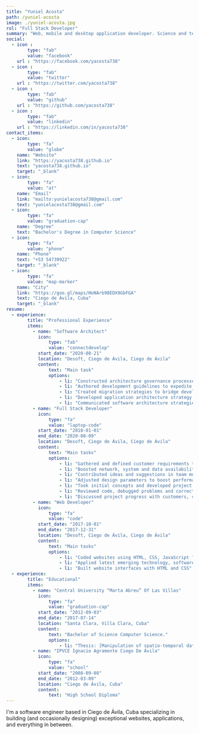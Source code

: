 ```yaml
---
title: "Yuniel Acosta"
path: /yuniel-acosta
image: ./yuniel-acosta.jpg
rol: "Full Stack Developer"
summary: "Web, mobile and desktop application developer. Science and technology enthusiast. More than [-YEAR-{2017}] years of experience in the software industry."
social:
  - icon : 
        type: "fab" 
        value: "facebook" 
    url : "https://facebook.com/yacosta738"
  - icon : 
        type: "fab" 
        value: "twitter" 
    url : "https://twitter.com/yacosta738"
  - icon : 
        type: "fab" 
        value: "github" 
    url : "https://github.com/yacosta738"
  - icon : 
        type: "fab"
        value: "linkedin"
    url : "https://linkedin.com/in/yacosta738"
contact_items:
  - icon: 
        type: "fa"
        value: "globe"
    name: "Website"
    link: "https://yacosta738.github.io"
    text: "yacosta738.github.io"
    target: "_blank"
  - icon: 
        type: "fa"
        value: "at"
    name: "Email"
    link: "mailto:yunielacosta738@gmail.com"
    text: "yunielacosta738@gmail.com"
  - icon: 
        type: "fa"
        value: "graduation-cap"
    name: "Degree"
    text: "Bachelor's Degree in Computer Science"
  - icon: 
        type: "fa"
        value: "phone"
    name: "Phone"
    text: "+53 54739922"
    target: "_blank"
  - icon: 
        type: "fa"
        value: "map-marker"
    name: "City"
    link: "https://goo.gl/maps/HoNArb98EDX9GbFGA"
    text: "Ciego de Ávila, Cuba"
    target: "_blank"
resume:
  - experience:
        title: "Professional Experience"
        items:
          - name: "Software Architect"
            icon: 
                type: "fab"
                value: "connectdevelop"
            start_date: "2020-08-21"
            location: "Desoft, Ciego de Ávila, Ciego de Ávila"
            content:
                text: "Main task"
                options:
                    - li: "Constructed architecture governance processes, communicating parameters to development staff during adoption training."
                    - li: "Authored development guidelines to expedite application design efforts through ready-made frameworks."
                    - li: "Created migration strategies to bridge development gaps between existing software architecture and future updates."
                    - li: "Developed application architecture strategy to specifically align with employer business goals."
                    - li: "Communicated software architecture strategies to senior leadership and third-party business leaders." 
          - name: "Full Stack Developer"
            icon:
                type: "fa"
                value: "laptop-code"
            start_date: "2018-01-01"
            end_date: "2020-08-09"
            location: "Desoft, Ciego de Ávila, Ciego de Ávila"
            content:
                text: "Main tasks"
                options:
                    - li: "Gathered and defined customer requirements to develop clear specifications for project plans."
                    - li: "Boosted network, system and data availability and integrity through preventive maintenance and upgrades."
                    - li: "Contributed ideas and suggestions in team meetings and delivered updates on deadlines, designs and enhancements."
                    - li: "Adjusted design parameters to boost performance and incorporate new features."
                    - li: "Took initial concepts and developed project plans."
                    - li: "Reviewed code, debugged problems and corrected issues."
                    - li: "Discussed project progress with customers, collected feedback on different stages and directly addressed concerns."
          - name: "Web Developer"
            icon: 
                type: "fa"
                value: "code"
            start_date: "2017-10-01"
            end_date: "2017-12-31"
            location: "Desoft, Ciego de Ávila, Ciego de Ávila"
            content:
                text: "Main tasks"
                options:
                    - li: "Coded websites using HTML, CSS, JavaScript languages with frameworks like VueJS."
                    - li: "Applied latest emerging technology, software and project application trends to update and maintain site applicability."
                    - li: "Built website interfaces with HTML and CSS"
  - experience:
        title: "Educational"
        items:
          - name: "Central University “Marta Abreu” Of Las Villas"
            icon: 
                type: "fa"
                value: "graduation-cap"
            start_date: "2012-09-03"
            end_date: "2017-07-14"
            location: "Santa Clara, Villa Clara, Cuba"
            content:
                text: "Bachelor of Science Computer Science."
                options:
                    - li: "Thesis: [Manipulation of spatio-temporal data series using scientific and geographic data formats in R](https://dspace.uclv.edu.cu/handle/123456789/9227)"
          - name: "IPVCE Ignacio Agramonte Ciego De Ávila"
            icon: 
                type: "fa"
                value: "school"
            start_date: "2008-09-08"
            end_date: "2012-03-09"
            location: "Ciego de Ávila, Cuba"
            content:
                text: "High School Diploma"    
---
```


I'm a software engineer based in Ciego de Ávila, Cuba specializing in building (and occasionally designing) exceptional websites, applications, and everything in between.
